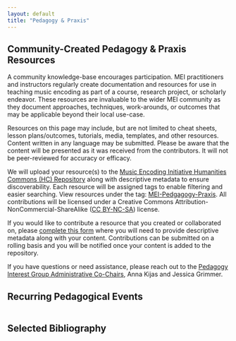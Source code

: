 ```yaml
---
layout: default
title: "Pedagogy & Praxis"
---
```

## Community-Created Pedagogy & Praxis Resources

A community knowledge-base encourages participation. MEI practitioners and instructors regularly create documentation and resources for use in teaching music encoding as part of a course, research project, or scholarly endeavor. These resources are invaluable to the wider MEI community as they document approaches, techniques, work-arounds, or outcomes that may be applicable beyond their local use-case. 

Resources on this page may include, but are not limited to cheat sheets, lesson plans/outcomes, tutorials, media, templates, and other resources. Content written in any language may be submitted. Please be aware that the content will be presented as it was received from the contributors. It will not be peer-reviewed for accuracy or efficacy. 

We will upload your resource(s) to the [Music Encoding Initiative Humanities Commons (HC) Repository](https://hcommons.org/groups/music-encoding-initiative/) along with descriptive metadata to ensure discoverability. Each resource will be assigned tags to enable filtering and easier searching. View resources under the tag: [MEI-Pedgagogy-Praxis](https://hcommons.org/deposits/?tag=mei-pedagogy-praxis). All contributions will be licensed under a Creative Commons Attribution-NonCommercial-ShareAlike ([CC BY-NC-SA](https://creativecommons.org/licenses/by-nc-sa/4.0/)) license.

If you would like to contribute a resource that you created or collaborated on, please [complete this form](https://docs.google.com/forms/d/e/1FAIpQLScnaXFQhtxVrt2aCaKqf0F4by_XgHHsvxhyq9-cvCDPE0j9vg/viewform) where you will need to provide descriptive metadata along with your content. Contributions can be submitted on a rolling basis and you will be notified once your content is added to the repository.

If you have questions or need assistance, please reach out to the [Pedagogy Interest Group Administrative Co-Chairs](https://music-encoding.org/community/interest-groups.html), Anna Kijas and Jessica Grimmer.

## Recurring Pedagogical Events

<div class="columns">
   <div class="column col-12 resources">
<script src="https://bibbase.org/show?bib=https%3A%2F%2Fapi.zotero.org%2Fusers%2F386737%2Fcollections%2F28KACEAE%2Fitems%3Fkey%3DTHpZQBGPI9JXMyHBKUSHsMyh%26format%3Dbibtex%26limit%3D100&jsonp=1&theme=dividers&nocache=1"></script>
      </div>
</div>

## Selected Bibliography

<div class="columns">
  <div class="column col-12 bibliography">
    <script src="https://bibbase.org/show?bib=https%3A%2F%2Fapi.zotero.org%2Fgroups%2F4439204%2Fitems%3Fkey%3D8lnTbafaItBb4ZVOjRCEYliR%26format%3Dbibtex%26limit%3D100&jsonp=1&theme=dividers&nocache=1&authorFirst=1"></script>
  </div>
</div>
